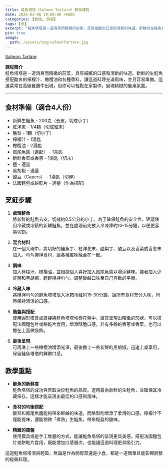 ```yaml
---
title: 鮭魚塔塔（Salmon Tartare）教學課程
date: 2024-03-06 19:00:00 +0800
categories: [食譜, 西餐]
tags: [魚] 
excerpt: "鮭魚塔塔是一道清爽而精緻的前菜，具有細膩的口感和清新的味道。新鮮的生鮭魚搭配酸爽的檸檬汁、橄欖油和各種香料，讓這道料理充滿風味，並且容易準備。這道菜常在高級餐廳中出現，但你可以輕鬆在家製作，展現精緻的餐桌氛圍"
pin: true
image:
  path: /assets/img/salmonTartare.jpg
---
```


[Salmon Tartare](/assets/img/salmonTartare.jpg)

**課程簡介**  
鮭魚塔塔是一道清爽而精緻的前菜，具有細膩的口感和清新的味道。新鮮的生鮭魚搭配酸爽的檸檬汁、橄欖油和各種香料，讓這道料理充滿風味，並且容易準備。這道菜常在高級餐廳中出現，但你可以輕鬆在家製作，展現精緻的餐桌氛圍。

---

## 食材準備（適合4人份）  
- 新鮮生鮭魚 - 200克（去皮，切成小丁）  
- 紅洋蔥 - 1/4顆（切成細末）  
- 酪梨 - 1顆（切小丁）  
- 檸檬汁 - 1湯匙  
- 橄欖油 - 2湯匙  
- 鳳尾魚醬（選配） - 1茶匙  
- 新鮮香菜或香蔥 - 1湯匙（切末）  
- 鹽 - 適量  
- 黑胡椒 - 適量  
- 酸豆（Capers） - 1湯匙（切碎）  
- 法國麵包或餅乾片 - 適量（作為搭配）

## 烹飪步驟

1. **處理鮭魚**  
   將新鮮的鮭魚去皮，切成約0.5公分的小丁。為了確保鮭魚的安全性，建議使用冷藏或冰鎮的新鮮鮭魚，並在處理前先放入冷凍庫約10-15分鐘，以便更容易切割。

2. **混合材料**  
   在一個大碗中，將切好的鮭魚丁、紅洋蔥末、酪梨丁、酸豆以及香菜或香蔥末加入。均勻攪拌食材，讓各種風味融合在一起。

3. **調味**  
   加入檸檬汁、橄欖油，並根據個人喜好加入鳳尾魚醬以增添鮮味。接著加入少許鹽和黑胡椒，輕輕攪拌均勻。調整酸鹹口味至自己喜歡的平衡。

4. **冷藏入味**  
   將攪拌均勻的鮭魚塔塔放入冰箱冷藏約15-30分鐘，讓所有食材充分入味，同時保持清涼的口感。

5. **裝盤與搭配**  
   使用圓形模具或直接將鮭魚塔塔堆疊在盤中，讓其呈現出精緻的形狀。可以搭配法國麵包片或餅乾片食用，增添酥脆口感。若有多餘的香蔥或香菜，也可以撒在上面做裝飾。

6. **最後呈現**  
   可再淋上一些橄欖油增添光澤，最後撒上一些新鮮的黑胡椒。迅速上桌享用，保留鮭魚塔塔的鮮嫩口感。

## 教學重點  
- **鮭魚的新鮮度**  
  鮭魚塔塔的成功與否取決於鮭魚的品質。選用最為新鮮的生鮭魚，並確保其冷藏保存，這樣才能呈現出最佳的口感與風味。

- **食材的均衡搭配**  
  酸豆和鳳尾魚醬能夠帶來鮮鹹的味道，而酪梨則增添了柔滑的口感。檸檬汁不僅能提味，還能稍微「煮熟」生鮭魚，帶來輕盈的酸味。

- **精緻的擺盤**  
  使用模具或是手工堆疊的方式，能讓鮭魚塔塔的呈現更具美感，搭配法國麵包片或餅乾片食用，既能增加口感層次，也能讓這道料理更具吸引力。

這道鮭魚塔塔清爽輕盈，無論是作為開胃菜還是小食，都是一道簡單且能彰顯廚藝的經典料理。
